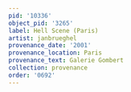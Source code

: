 ```yaml
---
pid: '10336'
object_pid: '3265'
label: Hell Scene (Paris)
artist: janbrueghel
provenance_date: '2001'
provenance_location: Paris
provenance_text: Galerie Gombert
collection: provenance
order: '0692'
---
```

